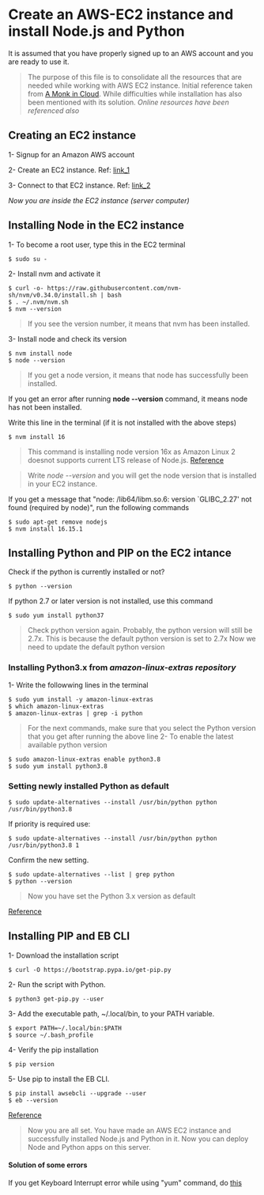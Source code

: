 # Create an AWS-EC2 instance and install Node.js and Python
It is assumed that you have properly signed up to an AWS account and you are ready to use it.

> The purpose of this file is to consolidate all the resources that are needed while working with AWS EC2 instance. Initial reference taken from [A Monk in Cloud](https://www.youtube.com/@amonkincloud). While difficulties while installation has also been mentioned with its solution. _Online resources have been referenced also_

## Creating an EC2 instance
1- Signup for an Amazon AWS account

2- Create an EC2 instance. Ref: [link_1](https://www.youtube.com/watch?v=BOIBZURNEIg)

3- Connect to that EC2 instance. Ref: [link_2](https://www.youtube.com/watch?v=GnRl6ETwHVE)

*Now you are inside the EC2 instance (server computer)*

## Installing Node in the EC2 instance
1- To become a root user, type this in the EC2 terminal
```
$ sudo su -
```

2- Install nvm and activate it
```
$ curl -o- https://raw.githubusercontent.com/nvm-sh/nvm/v0.34.0/install.sh | bash
$ . ~/.nvm/nvm.sh
$ nvm --version
```
> If you see the version number, it means that nvm has been installed.

3- Install node and check its version
```
$ nvm install node
$ node --version
```
> If you get a node version, it means that node has successfully been installed.


If you get an error after running **node --version** command, it means node has not been installed. 

Write this line in the terminal (if it is not installed with the above steps)

```
$ nvm install 16
```
> This command is installing node version 16x as Amazon Linux 2 doesnot supports current LTS release of Node.js. 
[Reference](https://docs.aws.amazon.com/sdk-for-javascript/v2/developer-guide/setting-up-node-on-ec2-instance.html#:~:text=of%20Node.js.-,Warning,-Amazon%20Linux%202)

> Write *_node --version_* and you will get the node version that is installed in your EC2 instance.

If you get a message that "node: /lib64/libm.so.6: version `GLIBC_2.27' not found (required by node)", run the following commands

```
$ sudo apt-get remove nodejs
$ nvm install 16.15.1
```
## Installing Python and PIP on the EC2 intance

Check if the python is currently installed or not?
```
$ python --version
```
If python 2.7 or later version is not installed, use this command
```
$ sudo yum install python37
```
> Check python version again. Probably, the python version will still be 2.7x. This is because the default python version is set to 2.7x
Now we need to update the default python version

### Installing Python3.x from *amazon-linux-extras repository*

1- Write the followwing lines in the terminal
```
$ sudo yum install -y amazon-linux-extras
$ which amazon-linux-extras
$ amazon-linux-extras | grep -i python
```

> For the next commands, make sure that you select the Python version that you get after running the above line
2- To enable the latest available python version
```
$ sudo amazon-linux-extras enable python3.8
$ sudo yum install python3.8
```

### Setting newly installed Python as default

```
$ sudo update-alternatives --install /usr/bin/python python /usr/bin/python3.8
```

If priority is required use:
```
$ sudo update-alternatives --install /usr/bin/python python /usr/bin/python3.8 1
```

Confirm the new setting.
```
$ sudo update-alternatives --list | grep python
$ python --version
```
> Now you have set the Python 3.x version as default

[Reference](https://techviewleo.com/how-to-install-python-on-amazon-linux/)


## Installing PIP and EB CLI


1- Download the installation script
```
$ curl -O https://bootstrap.pypa.io/get-pip.py
```

2- Run the script with Python.
```
$ python3 get-pip.py --user
```

3- Add the executable path, ~/.local/bin, to your PATH variable.

```
$ export PATH=~/.local/bin:$PATH
$ source ~/.bash_profile
```

4- Verify the pip installation
```
$ pip version
```

5- Use pip to install the EB CLI.
```
$ pip install awsebcli --upgrade --user
$ eb --version
```

[Reference](https://docs.aws.amazon.com/elasticbeanstalk/latest/dg/eb-cli3-install-linux.html)


> Now you are all set. You have made an AWS EC2 instance and successfully installed Node.js and Python in it. Now you can deploy Node and Python apps on this server.



#### Solution of some errors

If you get Keyboard Interrupt error while using "yum" command, do [this](https://itecnote.com/tecnote/python-yum-crashed-with-keyboard-interrupt-error/)



